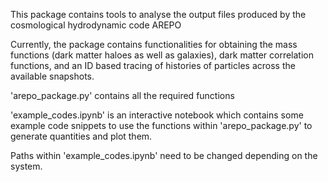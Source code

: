 This package contains tools to analyse the output files produced by the cosmological hydrodynamic code AREPO

Currently, the package contains functionalities for obtaining the mass functions (dark matter haloes as well as galaxies), dark matter  correlation functions, and an ID based tracing of histories of particles across the available snapshots.

'arepo_package.py' contains all the required functions

'example_codes.ipynb' is an interactive notebook which contains some example code snippets to use the functions within 'arepo_package.py'  to generate quantities and plot them. 

Paths within 'example_codes.ipynb' need to be changed depending on the system.



